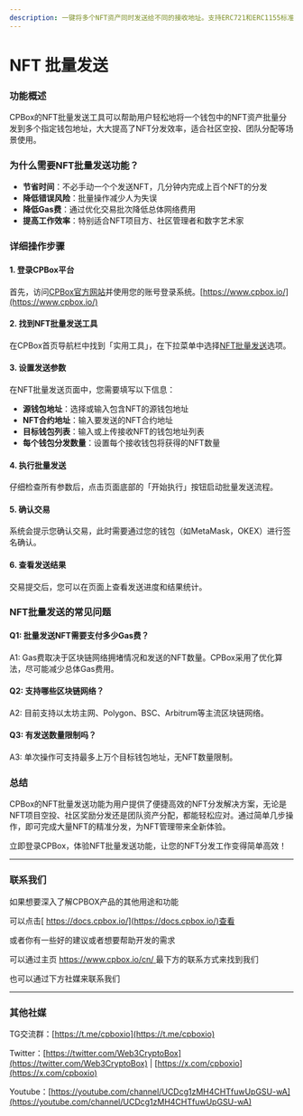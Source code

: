 ```yaml
---
description: 一键将多个NFT资产同时发送给不同的接收地址。支持ERC721和ERC1155标准
---
```


# NFT 批量发送

### 功能概述

CPBox的NFT批量发送工具可以帮助用户轻松地将一个钱包中的NFT资产批量分发到多个指定钱包地址，大大提高了NFT分发效率，适合社区空投、团队分配等场景使用。

### 为什么需要NFT批量发送功能？

* **节省时间**：不必手动一个个发送NFT，几分钟内完成上百个NFT的分发
* **降低错误风险**：批量操作减少人为失误
* **降低Gas费**：通过优化交易批次降低总体网络费用
* **提高工作效率**：特别适合NFT项目方、社区管理者和数字艺术家

### 详细操作步骤

#### 1. 登录CPBox平台

首先，访问[CPBox官方网站](https://www.cpbox.io/)并使用您的账号登录系统。[https://www.cpbox.io/](https://www.cpbox.io/)

#### 2. 找到NFT批量发送工具

在CPBox首页导航栏中找到「实用工具」，在下拉菜单中选择[NFT批量发送](https://www.cpbox.io/cn/batch/send-nft)选项。

#### 3. 设置发送参数

在NFT批量发送页面中，您需要填写以下信息：

* **源钱包地址**：选择或输入包含NFT的源钱包地址
* **NFT合约地址**：输入要发送的NFT合约地址
* **目标钱包列表**：输入或上传接收NFT的钱包地址列表
* **每个钱包分发数量**：设置每个接收钱包将获得的NFT数量

#### 4. 执行批量发送

仔细检查所有参数后，点击页面底部的「开始执行」按钮启动批量发送流程。

#### 5. 确认交易

系统会提示您确认交易，此时需要通过您的钱包（如MetaMask，OKEX）进行签名确认。

#### 6. 查看发送结果

交易提交后，您可以在页面上查看发送进度和结果统计。

### NFT批量发送的常见问题

#### Q1: 批量发送NFT需要支付多少Gas费？

A1: Gas费取决于区块链网络拥堵情况和发送的NFT数量。CPBox采用了优化算法，尽可能减少总体Gas费用。

#### Q2: 支持哪些区块链网络？

A2: 目前支持以太坊主网、Polygon、BSC、Arbitrum等主流区块链网络。

#### Q3: 有发送数量限制吗？

A3: 单次操作可支持最多上万个目标钱包地址，无NFT数量限制。

### 总结

CPBox的NFT批量发送功能为用户提供了便捷高效的NFT分发解决方案，无论是NFT项目空投、社区奖励分发还是团队资产分配，都能轻松应对。通过简单几步操作，即可完成大量NFT的精准分发，为NFT管理带来全新体验。

立即登录CPBox，体验NFT批量发送功能，让您的NFT分发工作变得简单高效！

***

### 联系我们

如果想要深入了解CPBOX产品的其他用途和功能

可以点击[ https://docs.cpbox.io/](https://docs.cpbox.io/)查看

或者你有一些好的建议或者想要帮助开发的需求

可以通过主页 [https://www.cpbox.io/cn/ ](https://www.cpbox.io/cn/)最下方的联系方式来找到我们

也可以通过下方社媒来联系我们

***

### 其他社媒

TG交流群：[https://t.me/cpboxio](https://t.me/cpboxio)

Twitter：[https://twitter.com/Web3CryptoBox](https://twitter.com/Web3CryptoBox) | [https://x.com/cpboxio](https://x.com/cpboxio)

Youtube：[https://youtube.com/channel/UCDcg1zMH4CHTfuwUpGSU-wA](https://youtube.com/channel/UCDcg1zMH4CHTfuwUpGSU-wA)
